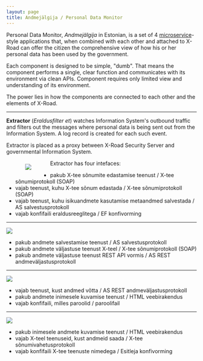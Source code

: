 ```yaml
---
layout: page
title: Andmejälgija / Personal Data Monitor
---
```


Personal Data Monitor, *Andmejälgija* in Estonian, is a set of 4 [microservice](https://en.wikipedia.org/wiki/Microservices)-style  applications that, when combined with each other and attached to X-Road can offer the citizen the comprehensive view of how his or her personal data has been used by the government.

Each component is designed to be simple, "dumb". That means the component performs a single, clear function and communicates with its environment via clean APIs. Component requires only limited view and understanding of its environment. 

The power lies in how the components are connected to each other and the elements of X-Road.

---
**Extractor** (*Eraldusfilter* *et*) watches Information System's outbound traffic and filters out the messages where personal data is being sent out from the Information System. A log record is created for each such event.

Extractor is placed as a proxy between X-Road Security Server and governmental Information System.  

<img style='float:left; margin: 10px 50px;' src='{{ site.url }}/img/Extractor.svg'>

Extractor has four intefaces:
- pakub X-tee sõnumite edastamise teenust / X-tee sõnumiprotokoll (SOAP)
- vajab teenust, kuhu X-tee sõnum edastada / X-tee sõnumiprotokoll (SOAP)
- vajab teenust, kuhu isikuandmete kasutamise metaandmed salvestada / AS salvestusprotokoll
- vajab konfifaili eraldusreeglitega / EF konfivorming

--- 

<img src='{{ site.url }}/img/Logger.svg'>

- pakub andmete salvestamise teenust / AS salvestusprotokoll
- pakub andmete väljastuse teenust X-teel / X-tee sõnumiprotokoll (SOAP)
- pakub andmete väljastuse teenust REST API vormis / AS REST andmeväljastusprotokoll

---

<img src='{{ site.url }}/img/Verifier.svg'>

- vajab teenust, kust andmed võtta  / AS REST andmeväljastusprotokoll
- pakub andmete inimesele kuvamise  teenust / HTML veebirakendus
- vajab konfifaili, milles paroolid / paroolifail

---

<img src='{{ site.url }}/img/Presenter.svg'>

- pakub inimesele andmete kuvamise teenust / HTML veebirakendus
- vajab X-teel teenuseid, kust andmeid  saada / X-tee sõnumivahetusprotokoll
- vajab konfifaili X-tee teenuste nimedega  / Esitleja konfivorming



